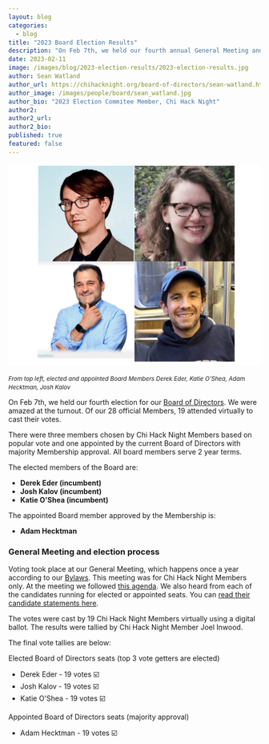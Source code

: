 ```yaml
---
layout: blog
categories: 
  - blog
title: "2023 Board Election Results"
description: "On Feb 7th, we held our fourth annual General Meeting and election for our Board of Directors. We were amazed at the turnout. Of our 28 official Members, 19 attended virtually to cast their votes. There were three members chosen by Chi Hack Night Members based on popular vote and one appointed by the current Board of Directors with majority Membership approval."
date: 2023-02-11
image: /images/blog/2023-election-results/2023-election-results.jpg
author: Sean Watland
author_url: https://chihacknight.org/board-of-directors/sean-watland.html
author_image: /images/people/board/sean_watland.jpg
author_bio: "2023 Election Commitee Member, Chi Hack Night"
author2: 
author2_url:
author2_bio:
published: true
featured: false
---
```


<p class="text-center"><img src="/images/blog/2023-election-results/2023-election-results.jpg" alt="From top left, elected and appointed Board Members Derek Eder, Katie O'Shea, Adam Hecktman, Josh Kalov" class='img-responsive'/><br />

<small><em>From top left, elected and appointed Board Members Derek Eder, Katie O'Shea, Adam Hecktman, Josh Kalov</em></small>
</p>

On Feb 7th, we held our fourth election for our [Board of Directors](https://chihacknight.org/board-of-directors.html). We were amazed at the turnout. Of our 28 official Members, 19 attended virtually to cast their votes. 

There were three members chosen by Chi Hack Night Members based on popular vote and one appointed by the current Board of Directors with majority Membership approval. All board members serve 2 year terms.

The elected members of the Board are:

* **Derek Eder (incumbent)**
* **Josh Kalov (incumbent)**
* **Katie O'Shea (incumbent)**

The appointed Board member approved by the Membership is: 

* **Adam Hecktman**

### General Meeting and election process
Voting took place at our General Meeting, which happens once a year according to our [Bylaws](/docs/ChiHackNightBylawsAmended20-02-04.pdf). This meeting was for Chi Hack Night Members only. At the meeting we followed [this agenda](https://docs.google.com/presentation/d/11zxhuctTxQAJsKfdSBDeH3QBjyqOUnOcgTEhjO8Hbqg/edit?usp=sharing). We also heard from each of the candidates running for elected or appointed seats. You can [read their candidate statements here](https://docs.google.com/document/d/1OZD52xznXAHQ6NW6ivEIfb5Vt26xL3QPjncJRC_3rg8/edit?usp=sharing).

The votes were cast by 19 Chi Hack Night Members virtually using a digital ballot. The results were tallied by Chi Hack Night Member Joel Inwood.

The final vote tallies are below:

Elected Board of Directors seats (top 3 vote getters are elected)
* Derek Eder - 19 votes ☑️ 
* Josh Kalov - 19 votes ☑️ 
* Katie O'Shea - 19 votes ☑️ 

Appointed Board of Directors seats (majority approval)

* Adam Hecktman - 19 votes ☑️


